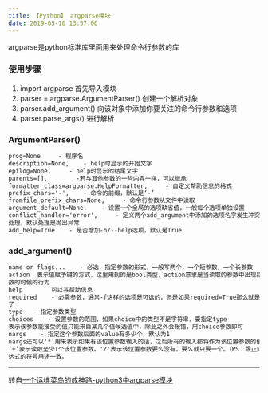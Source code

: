 ```yaml
---
title: 【Python】 argparse模块
date: 2019-05-10 13:57:00
---
```


argparse是python标准库里面用来处理命令行参数的库


### 使用步骤

1. import argparse    首先导入模块
2. parser = argparse.ArgumentParser()    创建一个解析对象
3. parser.add_argument()    向该对象中添加你要关注的命令行参数和选项
4. parser.parse_args()    进行解析


### ArgumentParser()
```txt
prog=None     - 程序名
description=None,    - help时显示的开始文字
epilog=None,     - help时显示的结尾文字
parents=[],        -若与其他参数的一些内容一样，可以继承
formatter_class=argparse.HelpFormatter,     - 自定义帮助信息的格式
prefix_chars='-',    - 命令的前缀，默认是‘-’
fromfile_prefix_chars=None,     - 命令行参数从文件中读取
argument_default=None,    - 设置一个全局的选项缺省值，一般每个选项单独设置
conflict_handler='error',     - 定义两个add_argument中添加的选项名字发生冲突时怎么
处理，默认处理是抛出异常
add_help=True    - 是否增加-h/--help选项，默认是True
```


### add_argument()
```txt
name or flags...    - 必选，指定参数的形式，一般写两个，一个短参数，一个长参数
action	表示值赋予键的方式，这里用到的是bool类型，action意思是当读取的参数中出现指定参
数的时候的行为
help		可以写帮助信息
required    - 必需参数，通常-f这样的选项是可选的，但是如果required=True那么就是必须的
了
type   - 指定参数类型
choices    - 设置参数的范围，如果choice中的类型不是字符串，要指定type
表示该参数能接受的值只能来自某几个值候选值中，除此之外会报错，用choice参数即可
nargs    - 指定这个参数后面的value有多少个，默认为1
nargs还可以'*'用来表示如果有该位置参数输入的话，之后所有的输入都将作为该位置参数的值；
‘+’表示读取至少1个该位置参数。'?'表示该位置参数要么没有，要么就只要一个。（PS：跟正则表
达式的符号用途一致。
```

---
转自[一个运维菜鸟的成神路-python3中argparse模块](https://www.cnblogs.com/dengtou/p/8413609.html)
